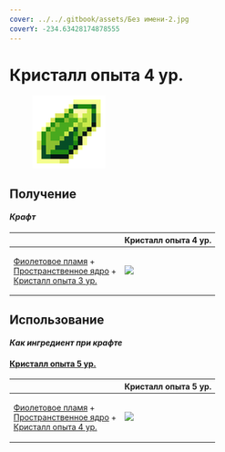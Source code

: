 ```yaml
---
cover: ../../.gitbook/assets/Без имени-2.jpg
coverY: -234.63428174878555
---
```


# Кристалл опыта 4 ур.

<figure><img src="../../.gitbook/assets/xp_crystal_3_128.png" alt=""><figcaption></figcaption></figure>

## Получение

#### _Крафт_

|                                                                                                                                                                          |  Кристалл опыта 4 ур.                         |
| ------------------------------------------------------------------------------------------------------------------------------------------------------------------------ | --------------------------------------------- |
| <p><a href="purple_blaze.md">Фиолетовое пламя</a> +<br><a href="spawner_seeker.md">Пространственное ядро</a> +<br><a href="xp_crystal_2.md">Кристалл опыта 3 ур.</a></p> | ![](../../.gitbook/assets/xp\_crystal\_3.png) |

## Использование

#### _Как ингредиент при крафте_

#### [Кристалл опыта 5  ур.](xp_crystal_4.md)

|                                                                                                                                                                          |  Кристалл опыта 5  ур.                        |
| ------------------------------------------------------------------------------------------------------------------------------------------------------------------------ | --------------------------------------------- |
| <p><a href="purple_blaze.md">Фиолетовое пламя</a> +<br><a href="spawner_seeker.md">Пространственное ядро</a> +<br><a href="xp_crystal_3.md">Кристалл опыта 4 ур.</a></p> | ![](../../.gitbook/assets/xp\_crystal\_4.png) |

